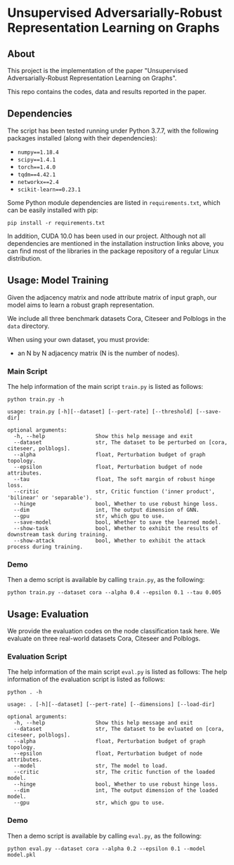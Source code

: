 Unsupervised Adversarially-Robust Representation Learning on Graphs
===============================================================================

About
-----

This project is the implementation of the paper "Unsupervised Adversarially-Robust Representation Learning on Graphs".

This repo contains the codes, data and results reported in the paper.

Dependencies
-----

The script has been tested running under Python 3.7.7, with the following packages installed (along with their dependencies):

- `numpy==1.18.4 `
- `scipy==1.4.1`
- `torch==1.4.0`
- `tqdm==4.42.1`
- `networkx==2.4`
- `scikit-learn==0.23.1`

Some Python module dependencies are listed in `requirements.txt`, which can be easily installed with pip:

```
pip install -r requirements.txt
```

In addition, CUDA 10.0 has been used in our project. Although not all dependencies are mentioned in the installation instruction links above, you can find most of the libraries in the package repository of a regular Linux distribution.


Usage: Model Training
-----
Given the adjacency matrix and node attribute matrix of input graph, our model aims to learn a robust graph representation.

We include all three benchmark datasets Cora, Citeseer and Polblogs in the ```data``` directory.

When using your own dataset, you must provide:

* an N by N adjacency matrix (N is the number of nodes).

### Main Script
The help information of the main script ```train.py``` is listed as follows:

    python train.py -h
    
    usage: train.py [-h][--dataset] [--pert-rate] [--threshold] [--save-dir]
    
    optional arguments:
      -h, --help                Show this help message and exit
      --dataset                 str, The dataset to be perturbed on [cora, citeseer, polblogs].
      --alpha                   float, Perturbation budget of graph topology.
      --epsilon                 float, Perturbation budget of node attributes.
      --tau                     float, The soft margin of robust hinge loss.
      --critic                  str, Critic function ('inner product', 'bilinear' or 'separable').
      --hinge                   bool, Whether to use robust hinge loss.
      --dim                     int, The output dimension of GNN.
      --gpu                     str, which gpu to use.
      --save-model              bool, Whether to save the learned model.
      --show-task               bool, Whether to exhibit the results of downstream task during training.
      --show-attack             bool, Whether to exhibit the attack process during training.
      
### Demo
Then a demo script is available by calling ```train.py```, as the following:

    python train.py --dataset cora --alpha 0.4 --epsilon 0.1 --tau 0.005
      

Usage: Evaluation
-----
We provide the evaluation codes on the node classification task here. 
We evaluate on three real-world datasets Cora, Citeseer and Polblogs. 

### Evaluation Script
The help information of the main script ```eval.py``` is listed as follows:
The help information of the evaluation script is listed as follows:

    python . -h
    
    usage: . [-h][--dataset] [--pert-rate] [--dimensions] [--load-dir]
    
    optional arguments:
      -h, --help                Show this help message and exit
      --dataset                 str, The dataset to be evluated on [cora, citeseer, polblogs].
      --alpha                   float, Perturbation budget of graph topology.
      --epsilon                 float, Perturbation budget of node attributes.
      --model                   str, The model to load.
      --critic                  str, The critic function of the loaded model.
      --hinge                   bool, Whether to use robust hinge loss.
      --dim                     int, The output dimension of the loaded model.
      --gpu                     str, which gpu to use.
      
### Demo
Then a demo script is available by calling ```eval.py```, as the following:

    python eval.py --dataset cora --alpha 0.2 --epsilon 0.1 --model model.pkl
      

